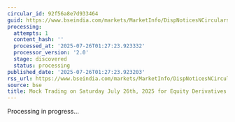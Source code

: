 ```yaml
---
circular_id: 92f56a8e7d933464
guid: https://www.bseindia.com/markets/MarketInfo/DispNoticesNCirculars.aspx?Noticeid={DDA4DF79-89FC-48A0-B01A-BF26D9DDBE92}&noticeno=20250725-2&dt=07/25/2025&icount=2&totcount=69&flag=0
processing:
  attempts: 1
  content_hash: ''
  processed_at: '2025-07-26T01:27:23.923332'
  processor_version: '2.0'
  stage: discovered
  status: processing
published_date: '2025-07-26T01:27:23.923203'
rss_url: https://www.bseindia.com/markets/MarketInfo/DispNoticesNCirculars.aspx?Noticeid={DDA4DF79-89FC-48A0-B01A-BF26D9DDBE92}&noticeno=20250725-2&dt=07/25/2025&icount=2&totcount=69&flag=0
source: bse
title: Mock Trading on Saturday July 26th, 2025 for Equity Derivatives segment
---
```


Processing in progress...
